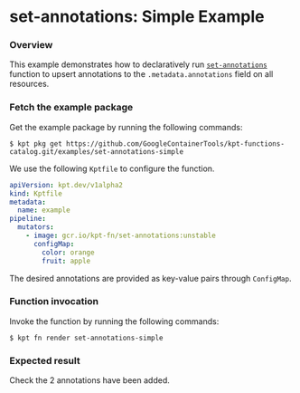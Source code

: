 # set-annotations: Simple Example

### Overview

This example demonstrates how to declaratively run [`set-annotations`] function
to upsert annotations to the `.metadata.annotations` field on all resources.

### Fetch the example package

Get the example package by running the following commands:

```shell
$ kpt pkg get https://github.com/GoogleContainerTools/kpt-functions-catalog.git/examples/set-annotations-simple
```

We use the following `Kptfile` to configure the function.

```yaml
apiVersion: kpt.dev/v1alpha2
kind: Kptfile
metadata:
  name: example
pipeline:
  mutators:
    - image: gcr.io/kpt-fn/set-annotations:unstable
      configMap:
        color: orange
        fruit: apple
```

The desired annotations are provided as key-value pairs through `ConfigMap`.

### Function invocation

Invoke the function by running the following commands:

```shell
$ kpt fn render set-annotations-simple
```

### Expected result

Check the 2 annotations have been added.

[`set-annotations`]: https://catalog.kpt.dev/set-annotations/v0.1/
